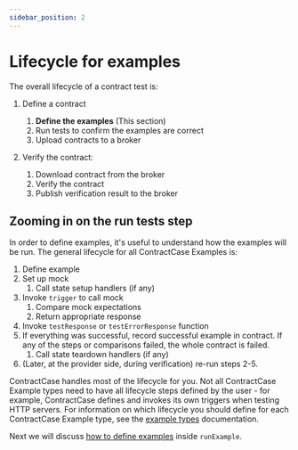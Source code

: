 ```yaml
---
sidebar_position: 2
---
```


# Lifecycle for examples

The overall lifecycle of a contract test is:

1. Define a contract

   1. **Define the examples** (This section)
   1. Run tests to confirm the examples are correct
   1. Upload contracts to a broker

1. Verify the contract:
   1. Download contract from the broker
   1. Verify the contract
   1. Publish verification result to the broker

## Zooming in on the run tests step

In order to define examples, it's useful to understand how the examples will be run. The general lifecycle for all ContractCase Examples is:

1. Define example
2. Set up mock
   1. Call state setup handlers (if any)
3. Invoke `trigger` to call mock
   1. Compare mock expectations
   2. Return appropriate response
4. Invoke `testResponse` or `testErrorResponse` function
5. If everything was successful, record successful example in contract.
   If any of the steps or comparisons failed, the whole contract is failed.
   1. Call state teardown handlers (if any)
6. (Later, at the provider side, during verification) re-run steps 2-5.

ContractCase handles most of the lifecycle for you. Not all ContractCase Example types need to have all
lifecycle steps defined by the user - for example, ContractCase defines and invokes its
own triggers when testing HTTP servers. For information on which lifecycle you
should define for each ContractCase Example type, see the [example types](/docs/reference/example-types) documentation.

Next we will discuss [how to define examples](./defining-example) inside `runExample`.
